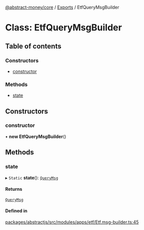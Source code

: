 [@abstract-money/core](../README.md) / [Exports](../modules.md) / EtfQueryMsgBuilder

# Class: EtfQueryMsgBuilder

## Table of contents

### Constructors

- [constructor](EtfQueryMsgBuilder.md#constructor)

### Methods

- [state](EtfQueryMsgBuilder.md#state)

## Constructors

### constructor

• **new EtfQueryMsgBuilder**()

## Methods

### state

▸ `Static` **state**(): [`QueryMsg`](../modules/EtfTypes.md#querymsg)

#### Returns

[`QueryMsg`](../modules/EtfTypes.md#querymsg)

#### Defined in

[packages/abstractjs/src/modules/apps/etf/Etf.msg-builder.ts:45](https://github.com/AbstractSDK/frontend/blob/07410073/packages/abstractjs/src/modules/apps/etf/Etf.msg-builder.ts#L45)
